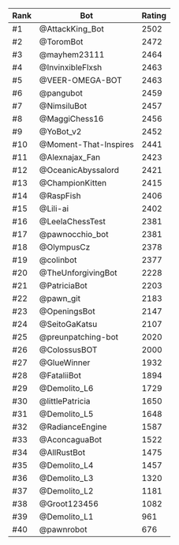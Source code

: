 Rank|Bot|Rating
---|---|---
#1|@AttackKing_Bot|2502
#2|@ToromBot|2472
#3|@mayhem23111|2464
#4|@InvinxibleFlxsh|2463
#5|@VEER-OMEGA-BOT|2463
#6|@pangubot|2459
#7|@NimsiluBot|2457
#8|@MaggiChess16|2456
#9|@YoBot_v2|2452
#10|@Moment-That-Inspires|2441
#11|@Alexnajax_Fan|2423
#12|@OceanicAbyssalord|2421
#13|@ChampionKitten|2415
#14|@RaspFish|2406
#15|@Lili-ai|2402
#16|@LeelaChessTest|2381
#17|@pawnocchio_bot|2381
#18|@OlympusCz|2378
#19|@colinbot|2377
#20|@TheUnforgivingBot|2228
#21|@PatriciaBot|2203
#22|@pawn_git|2183
#23|@OpeningsBot|2147
#24|@SeitoGaKatsu|2107
#25|@preunpatching-bot|2020
#26|@ColossusBOT|2000
#27|@GlueWinner|1932
#28|@FataliiBot|1894
#29|@Demolito_L6|1729
#30|@littlePatricia|1650
#31|@Demolito_L5|1648
#32|@RadianceEngine|1587
#33|@AconcaguaBot|1522
#34|@AllRustBot|1475
#35|@Demolito_L4|1457
#36|@Demolito_L3|1320
#37|@Demolito_L2|1181
#38|@Groot123456|1082
#39|@Demolito_L1|961
#40|@pawnrobot|676
